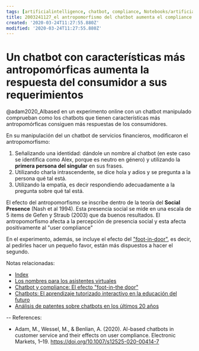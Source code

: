 ```yaml
---
tags: [artificialintelligence, chatbot, compliance, Notebooks/artificialintelligence, antropomorphism, socialpresence]
title: 2003241127_el antropomorfismo del chatbot aumenta el compliance
created: '2020-03-24T11:27:55.880Z'
modified: '2020-03-24T11:27:55.880Z'
---
```


# Un chatbot con características más antropomórficas aumenta la respuesta del consumidor a sus requerimientos

@adam2020_AIbased en un experimento online con un chatbot manipulado comprueban como los chatbots que tienen características más antropomórficas consiguen más respuestas de los consumidores.

En su manipulación del un chatbot de servicios financieros, modificaron el antropomorfismo:

1. Señalizando una identidad: dándole un nombre al chatbot (en este caso se identifica como Alex, porque es neutro en género) y utilizando la **primera persona del singular** en sus frases.
2. Utilizando charla intrascendente, se dice hola y adios y se pregunta a la persona qué tal está.
3. Utilizando la empatía, es decir respondiendo adecuadamente a la pregunta sobre qué tal está.

El efecto del antropomorfismo se inscribe dentro de la teoría del **Social Presence** (Nash et al 1994). Esta presencia social se mide en una escala  de 5 items de Gefen y Straub (2003) que da buenos resultados. El antropomorfismo afecta a la percepción de presencia social y esta afecta positivamente al "user compliance"

En el experimento, además, se incluye el efecto del ["foot-in-door"](2003241149_chatbots_footinthedoor_y_compliance.md), es decir, al pedirles hacer un pequeño favor, están más dispuestos a hacer el segundo.

Notas relacionadas:

- [Index](_2003101705_index.md)
- [Los nombres para los asistentes virtuales](2004030718_nombresasistentesvirtuales.md)
- [Chatbot y compliance: El efecto "foot-in-the door"](2003241149_chatbots_footinthedoor_y_compliance.md)
- [Chatbots: El aprendizaje tutorizado interactivo en la educación del futuro](2003101700_aprendizaje_interactivo_educacion_futuro.md)
- [Análisis de patentes sobre chatbots en los últimos 20 años](2003250911_analisistextopatentesparachatbots.md)

--
References:

- Adam, M., Wessel, M., & Benlian, A. (2020). AI-based chatbots in customer service and their effects on user compliance. Electronic Markets, 1–19. https://doi.org/10.1007/s12525-020-00414-7